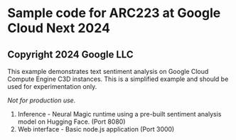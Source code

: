 # Sample code for ARC223 at Google Cloud Next 2024
## Copyright 2024 Google LLC

This example demonstrates text sentiment analysis on Google Cloud Compute Engine C3D instances.
This is a simplified example and should be used for experimentation only. 

*Not for production use.*

1. Inference - Neural Magic runtime using a pre-built sentiment analysis model on Hugging Face. (Port 8080)
2. Web interface - Basic node.js application (Port 3000)
